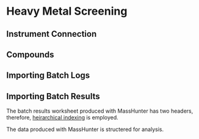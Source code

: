 # Heavy Metal Screening


## Instrument Connection


## Compounds


## Importing Batch Logs


## Importing Batch Results

The batch results worksheet produced with MassHunter has two headers, therefore, [heirarchical indexing](https://pandas.pydata.org/pandas-docs/stable/index.html) is employed.

The data produced with MassHunter is structered for analysis.